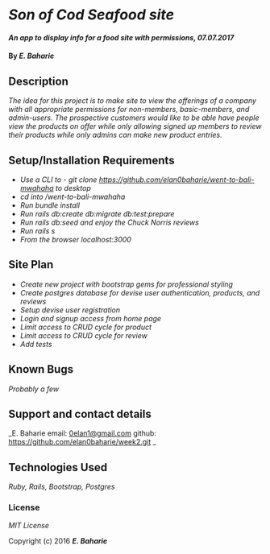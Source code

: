 # _Son of Cod Seafood site_

#### _An app to display info for a food site with permissions, 07.07.2017_

#### By _**E. Baharie**_

## Description

_The idea for this project is to make site to view the offerings of a company with all appropriate permissions for non-members, basic-members, and admin-users. The prospective customers would like to be able have people view the products on offer while only allowing signed up members to review their products while only admins can make new product entries._

## Setup/Installation Requirements

* _Use a CLI to - git clone https://github.com/elan0baharie/went-to-bali-mwahaha to desktop_
* _cd into /went-to-bali-mwahaha_
* _Run bundle install_
* _Run rails db:create db:migrate db:test:prepare_
* _Run rails db:seed and enjoy the Chuck Norris reviews_
* _Run rails s_
* _From the browser localhost:3000_

## Site Plan

* _Create new project with bootstrap gems for professional styling_
* _Create postgres database for devise user authentication, products, and reviews_
* _Setup devise user registration_
* _Login and signup access from home page_
* _Limit access to CRUD cycle for product_
* _Limit access to CRUD cycle for review_
* _Add tests_

## Known Bugs

_Probably a few_

## Support and contact details

_E. Baharie email: 0elan1@gmail.com github: https://github.com/elan0baharie/week2.git _

## Technologies Used

_Ruby, Rails, Bootstrap, Postgres_

### License

*MIT License*

Copyright (c) 2016 **_E. Baharie_**

